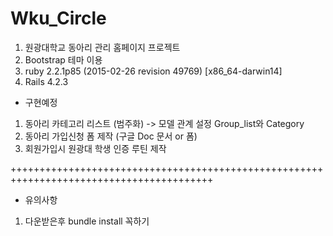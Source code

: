 # Wku_Circle

1. 원광대학교 동아리 관리 홈페이지 프로젝트
2. Bootstrap 테마 이용
3. ruby 2.2.1p85 (2015-02-26 revision 49769) [x86_64-darwin14]
4. Rails 4.2.3


* 구현예정
1. 동아리 카테고리 리스트 (범주화) -> 모델 관계 설정 Group_list와 Category
2. 동아리 가입신청 폼 제작 (구글 Doc 문서 or 폼)
3. 회원가입시 원광대 학생 인증 루틴 제작


+++++++++++++++++++++++++++++++++++++++++++++++++++++++++++++++++++++++++++++++++++++++++
* 유의사항

1. 다운받은후 bundle install 꼭하기

